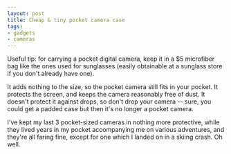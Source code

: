 ```yaml
---
layout: post
title: Cheap & tiny pocket camera case
tags:
- gadgets
- cameras
---
```

Useful tip: for carrying a pocket digital camera, keep it in a $5 microfiber
bag like the ones used for sunglasses (easily obtainable at a sunglass store
if you don't already have one).

It adds nothing to the size, so the pocket camera still fits in your pocket.
It protects the screen, and keeps the camera reasonably free of dust. It
doesn't protect it against drops, so don't drop your camera -- sure, you could
get a padded case but then it's no longer a pocket camera.

I've kept my last 3 pocket-sized cameras in nothing more protective, while
they lived years in my pocket accompanying me on various adventures, and
they're all faring fine, except for one which I landed on in a skiing crash.
Oh well.

